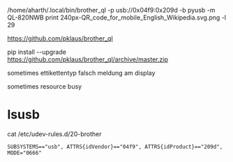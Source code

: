 /home/aharth/.local/bin/brother_ql -p usb://0x04f9:0x209d -b pyusb -m QL-820NWB print 240px-QR_code_for_mobile_English_Wikipedia.svg.png -l 29

https://github.com/pklaus/brother_ql

pip install --upgrade https://github.com/pklaus/brother_ql/archive/master.zip

sometimes ettikettentyp falsch meldung am display

sometimes resource busy

# lsusb

cat /etc/udev-rules.d/20-brother

````
SUBSYSTEMS=="usb", ATTRS{idVendor}=="04f9", ATTRS{idProduct}=="209d", MODE="0666"
````